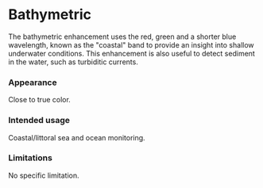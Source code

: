 # Bathymetric 

The bathymetric enhancement uses the red, green and a shorter blue wavelength, known as the "coastal" band to provide an insight into shallow underwater conditions.
This enhancement is also useful to detect sediment in the water, such as turbiditic currents.

### Appearance

Close to true color.

### Intended usage

Coastal/littoral sea and ocean monitoring.

### Limitations

No specific limitation.
